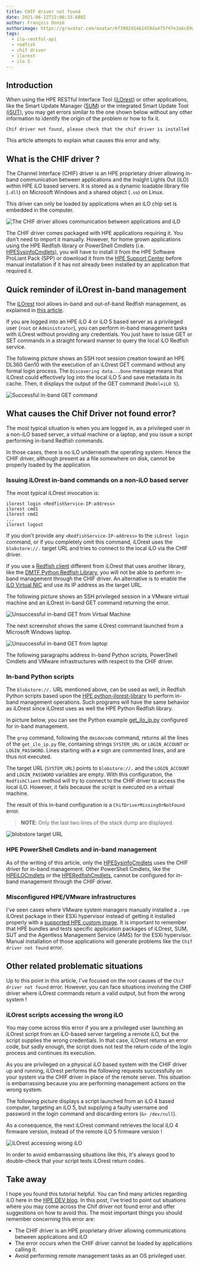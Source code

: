 ```yaml
---
title: CHIF driver not found
date: 2021-06-22T12:06:33.680Z
author: François Donzé
authorimage: https://gravatar.com/avatar/6f3982d1461459da475f47e3a6c89d1d?s=192
tags:
  - ilo-restful-api
  - redfish
  - chif driver
  - ilorest
  - ilo 5
---
```

## Introduction

When using the HPE RESTful Interface Tool ([iLOrest](http://hpe.com/info/resttool)) or other applications, like the Smart Update Manager ([SUM](https://www.hpe.com/us/en/servers/smart-update.html)) or the integrated Smart Update Tool ([iSUT](https://support.hpe.com/hpesc/public/docDisplay?docLocale=en_US&docId=emr_na-a00068223en_us)), you may get errors similar to the one shown below without any other information to identify the origin of the problem or how to fix it.

`Chif driver not found, please check that the chif driver is installed`

This article attempts to explain what causes this error and why.

## What is the CHIF driver ?

The Channel Interface (CHIF) driver is an HPE proprietary driver allowing in-band communication between applications and the Insight Lights Out (iLO) within HPE iLO based servers. It is stored as a dynamic loadable library file (`.dll`) on Microsoft Windows and a shared object (`.so`) on Linux.

This driver can only be loaded by applications when an iLO chip set is embedded in the computer.

![The CHIF driver allows communication between applications and iLO](/img/chifdriver.png "The CHIF driver allows communication between applications and iLO")

The CHIF driver comes packaged with HPE applications requiring it. You don't need to import it manually. However, for home grown applications using the HPE Redfish library or PowerShell Cmdlets (i.e. [HPESysinfoCmdlets](https://www.powershellgallery.com/packages?q=HPESysinfoCmdlets)), you will have to  install it from the HPE Software ProLiant Pack (SPP) or download it from the [HPE Support Center](https://internal.support.hpe.com/hpesc/public/km/search#q=ilo%205%20channel%20interface%20driver&t=DriversandSoftware&sort=relevancy&numberOfResults=25) before manual installation if it has not already been installed by an application that required it. 

## Quick reminder of iLOrest in-band management

The [iLOrest](http://hpe.com/info/resttool) tool allows in-band and out-of-band Redfish management, as explained in [this article](https://developer.hpe.com/blog/managing-ilo-sessions-with-redfish/).

If you are logged into an HPE iLO 4 or iLO 5 based server as a privileged user (`root` or `Administrator`), you can perform in-band management tasks with iLOrest without providing any credentials. You just have to issue GET or SET commands in a straight forward manner to query the local iLO Redfish service.

The following picture shows an SSH root session creation toward an HPE DL360 Gen10 with the execution of an iLOrest GET command without any formal login process. The `Discovering data...Done` message means that iLOrest could effectively log into the local iLO 5 and save metadata in its cache. Then, it displays the output of the GET command (`Model=iLO 5`).

![Successful in-band GET command](/img/successfulinbandget.png "Successful in-band GET command")

## What causes the Chif Driver not found error?

The most typical situation is when you are logged in, as a privileged user in a non-iLO based server, a virtual machine or a laptop, and you issue a script performing in-band Redfish commands.

In those cases, there is no iLO underneath the operating system. Hence the CHIF driver, although present as a file somewhere on disk, cannot be properly loaded by the application.

### Issuing iLOrest in-band commands on a non-iLO based server

The most typical iLOrest invocation is:

```shell
ilorest login <RedfishService-IP-address>
ilorest cmd1
ilorest cmd2
...
ilorest logout
```

If you don't provide any `<RedfishService-IP-address>` to the `iLOrest login` command, or if you completely omit this command, iLOrest uses the `blobstore://.` target URL and tries to connect to the local iLO via the CHIF driver.

If you use a [Redfish client](https://youtu.be/ur9UKRV_0S8) different from iLOrest that uses another library, like the [DMTF Python Redfish Library](https://github.com/DMTF/python-redfish-library), you will not be able to perform in-band management through the CHIF driver. An alternative is to enable the [iLO Virtual NIC](https://www.youtube.com/watch?v=KM1FZ-AlctA) and use its IP address as the target URL.

The following picture shows an SSH privileged session in a VMware virtual machine and an iLOrest in-band GET command returning the error. 

![Unsuccessful in-band GET from Virtual Machine](/img/unsuccessfulinbandgetinvm.png "Unsuccessful in-band GET from Virtual Machine")

The next screenshot shows the same iLOrest command launched from a Microsoft Windows laptop.

![Unsuccessful in-band GET from laptop](/img/unsuccessfulinbandgetinwinlaptop.png "Unsuccessful in-band GET from laptop")

The following paragraphs address In-band Python scripts, PowerShell Cmdlets and VMware infrastructures with respect to the CHIF driver. 

### In-band Python scripts

The `blobstore://.` URL mentioned above, can be used as well, in Redfish Python scripts based upon the [HPE python-ilorest-library](https://github.com/HewlettPackard/python-ilorest-library) to perform in-band management operations. Such programs will have the same behavior as iLOrest since iLOrest uses as well the HPE Python Redfish library. 

In picture below, you can see the Python example [get_ilo_ip.py](https://github.com/HewlettPackard/python-ilorest-library/blob/master/examples/Redfish/get_ilo_ip.py) configured for in-band management.

The `grep` command, following the `dmidecode` command, returns all the lines of the `get_ilo_ip.py` file, containing strings `SYSTEM_URL` or `LOGIN_ACCOUNT` or `LOGIN_PASSWORD`. Lines starting with a `#` sign are commented lines, and are thus not executed.

The target URL (`SYSTEM_URL`) points to `blobstore://.` and the `LOGIN_ACCOUNT` and `LOGIN_PASSWORD` variables are empty. With this configuration, the `RedfishClient` method will try to connect to the CHIF driver to access the local iLO. However, it fails because the script is executed on a virtual machine.

The result of this in-band configuration is a `ChifDriverMissingOrNotFound` error. 

> **NOTE**: Only the last two lines of the stack dump are displayed.

![blobstore target URL](/img/blobstoretarget.png "blobstore target URL")

### HPE PowerShell Cmdlets and in-band management

 As of the writing of this article, only the [HPESysinfoCmdlets](https://www.powershellgallery.com/packages?q=HPESysinfoCmdlets) uses the CHIF driver for in-band management. Other PowerShell Cmdlets, like the [HPEiLOCmdlets](https://www.powershellgallery.com/packages/HPEiLOCmdlets/) or the [HPERedfishCmdlets](https://www.powershellgallery.com/packages/HPERedfishCmdlets/), cannot be configured for in-band management through the CHIF driver.

### Misconfigured HPE/VMware infrastructures

I've seen cases where VMware system managers manually installed a `.rpm` iLOrest package in their ESXi hypervisor instead of getting it installed properly with a [supported HPE custom image](https://vibsdepot.hpe.com/). It is important to remember that HPE bundles and tests specific application packages of iLOrest, SUM, SUT and the Agentless Management Service (AMS) for the ESXi hypervisor. Manual installation of those applications will generate problems like the `Chif driver not found` error.

## Other related problematic situations

Up to this point in this article, I've focused on the root causes of the `Chif driver not found` error. However, you can face situations involving the CHIF driver where iLOrest commands return a valid output, but from the wrong system !

### iLOrest scripts accessing the wrong iLO

You may come across this error if you are a privileged user launching an iLOrest script from an iLO-based server targeting a remote iLO, but the script supplies the wrong credentials. In that case, iLOrest returns an error code, but sadly enough, the script does not test the return code of the login process and continues its execution. 

As you are privileged on a physical iLO based system with the CHIF driver up and running, iLOrest performs the following requests successfully on your system via the CHIF driver in place of the remote server. This situation is embarrassing because you are performing management actions on the wrong system.

The following picture displays a script launched from an iLO 4 based computer, targeting an iLO 5, but supplying a faulty username and password in the login command and discarding errors (`&> /dev/null`).

As a consequence, the next iLOrest command retrieves the local iLO 4 firmware version, instead of the remote iLO 5 firmware version ! 

![iLOrest accessing wrong iLO](/img/wrongchif.png "iLOrest accessing wrong iLO")

In order to avoid embarrassing situations like this, it's always good to double-check that your script tests iLOrest return codes.

## Take away

I hope you found this tutorial helpful. You can find many articles regarding iLO here in the [HPE DEV blog](https://developer.hpe.com/blog/). In this post, I've tried to point out situations where you may come across the Chif driver not found error and offer suggestions on how to avoid this. The most important things you should remember concerning this error are: 

* The CHIF driver is an HPE proprietary driver allowing communications between applications and iLO
* The error occurs when the CHIF driver cannot be loaded by applications calling it.
* Avoid performing remote management tasks as an OS privileged user.